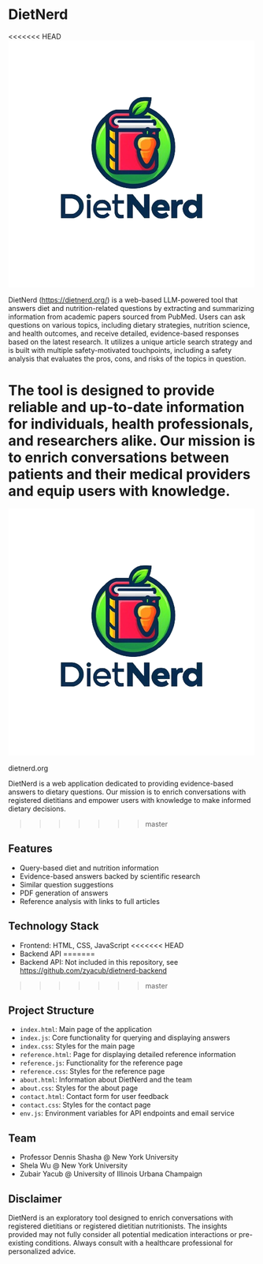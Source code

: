 # DietNerd

<<<<<<< HEAD
![DietNerd Logo](dietnerd-website/assets/dietnerd_logo.png)

DietNerd (https://dietnerd.org/) is a web-based LLM-powered tool that answers diet and nutrition-related questions by extracting and summarizing information from academic papers sourced from PubMed. Users can ask questions on various topics, including dietary strategies, nutrition science, and health outcomes, and receive detailed, evidence-based responses based on the latest research. It utilizes a unique article search strategy and is built with multiple safety-motivated touchpoints, including a safety analysis that evaluates the pros, cons, and risks of the topics in question.

The tool is designed to provide reliable and up-to-date information for individuals, health professionals, and researchers alike. Our mission is to enrich conversations between patients and their medical providers and equip users with knowledge.
=======
![DietNerd Logo](assets/dietnerd_logo.png)

dietnerd.org

DietNerd is a web application dedicated to providing evidence-based answers to dietary questions. Our mission is to enrich conversations with registered dietitians and empower users with knowledge to make informed dietary decisions.
>>>>>>> master

## Features

- Query-based diet and nutrition information
- Evidence-based answers backed by scientific research
- Similar question suggestions
- PDF generation of answers
- Reference analysis with links to full articles

## Technology Stack

- Frontend: HTML, CSS, JavaScript
<<<<<<< HEAD
- Backend API
=======
- Backend API: Not included in this repository, see https://github.com/zyacub/dietnerd-backend
>>>>>>> master
## Project Structure

- `index.html`: Main page of the application
- `index.js`: Core functionality for querying and displaying answers
- `index.css`: Styles for the main page
- `reference.html`: Page for displaying detailed reference information
- `reference.js`: Functionality for the reference page
- `reference.css`: Styles for the reference page
- `about.html`: Information about DietNerd and the team
- `about.css`: Styles for the about page
- `contact.html`: Contact form for user feedback
- `contact.css`: Styles for the contact page
- `env.js`: Environment variables for API endpoints and email service

## Team

- Professor Dennis Shasha @ New York University
- Shela Wu @ New York University
- Zubair Yacub @ University of Illinois Urbana Champaign

## Disclaimer

DietNerd is an exploratory tool designed to enrich conversations with registered dietitians or registered dietitian nutritionists. The insights provided may not fully consider all potential medication interactions or pre-existing conditions. Always consult with a healthcare professional for personalized advice.

